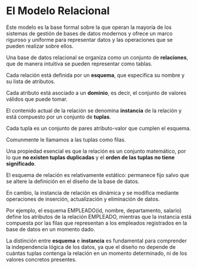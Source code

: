 # El Modelo Relacional

Este modelo es la base formal sobre la que operan la mayoría de los sistemas de gestión de bases de datos modernos y ofrece un marco riguroso y uniforme para representar datos y las operaciones que se pueden realizar sobre ellos.

Una base de datos relacional se organiza como un conjunto de **relaciones**, que de manera intuitiva se pueden representar como tablas.

Cada relación está definida por un **esquema**, que especifica su nombre y su lista de atributos.

Cada atributo está asociado a un **dominio**, es decir, el conjunto de valores válidos que puede tomar.

El contenido actual de la relación se denomina **instancia** de la relación y está compuesto por un conjunto de **tuplas**.

Cada tupla es un conjunto de pares atributo-valor que cumplen el esquema.

Comunmente le llamamos a las tuplas como filas.

Una propiedad esencial es que la relación es un conjunto matemático, por lo que **no existen tuplas duplicadas** y el **orden de las tuplas no tiene significado**.

El esquema de relación es relativamente estático: permanece fijo salvo que se altere la definición en el diseño de la base de datos.

En cambio, la instancia de relación es dinámica y se modifica mediante operaciones de inserción, actualización y eliminación de datos.

Por ejemplo, el esquema EMPLEADO(id, nombre, departamento, salario) define los atributos de la relación EMPLEADO, mientras que la instancia está compuesta por las filas que representan a los empleados registrados en la base de datos en un momento dado.

La distinción entre **esquema** e **instancia** es fundamental para comprender la independencia lógica de los datos, ya que el diseño no depende de cuántas tuplas contenga la relación en un momento determinado, ni de los valores concretos presentes.

